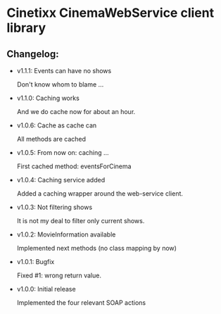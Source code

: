 Cinetixx CinemaWebService client library
========================================

Changelog:
----------

* v1.1.1: Events can have no shows

    Don't know whom to blame ...

* v1.1.0: Caching works

    And we do cache now for about an hour.
    
* v1.0.6: Cache as cache can

    All methods are cached

* v1.0.5: From now on: caching ...

    First cached method: eventsForCinema

* v1.0.4: Caching service added

    Added a caching wrapper around the web-service client.

* v1.0.3: Not filtering shows

    It is not my deal to filter only current shows.


* v1.0.2: MovieInformation available

    Implemented next methods (no class mapping by now)


* v1.0.1: Bugfix

    Fixed #1: wrong return value.
	

* v1.0.0: Initial release

    Implemented the four relevant SOAP actions